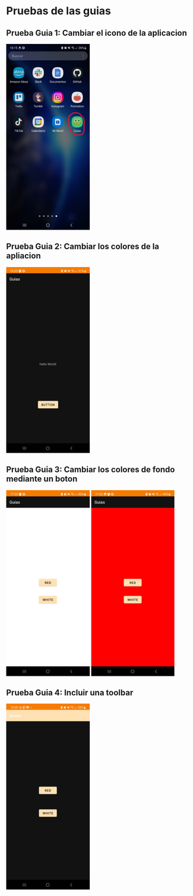 # Pruebas de las guias

## Prueba Guia 1: Cambiar el icono de la aplicacion

<img src="images\pruebas-guias\Prueba_Guia_1.jpg" style="height: 500px"/>

## Prueba Guia 2: Cambiar los colores de la apliacion

<img src="images\pruebas-guias\Prueba_Guia_2.jpg" style="height: 500px"/>

## Prueba Guia 3: Cambiar los colores de fondo mediante un boton

<img src="images\pruebas-guias\Prueba_Guia_3a.jpg" style="height: 500px"/>
<img src="images\pruebas-guias\Prueba_Guia_3b.jpg" style="height: 500px"/>


## Prueba Guia 4: Incluir una toolbar

<img src="images\pruebas-guias\Prueba_Guia_4.jpg" style="height: 500px"/>
